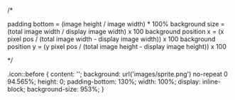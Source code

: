 /* 

padding bottom = (image height / image width) * 100%
background size = (total image width / display image width) x 100 
background position x = (x pixel pos / (total image width - display image width)) x 100 
background position y = (y pixel pos / (total image height - display image height)) x 100

*/

.icon::before {
  content: '';
  background: url('images/sprite.png') no-repeat 0 94.565%;
  height: 0;
  padding-bottom: 130%;
  width: 100%;
  display: inline-block;
  background-size: 953%; 
}
